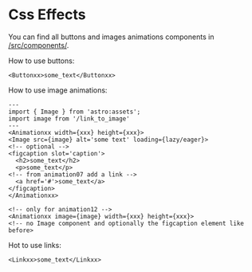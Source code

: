 # Css Effects

You can find all buttons and images animations components in [/src/components/](https://github.com/uniboxx/astro-components-buttons/tree/main/src/components).

How to use buttons:

```astro
<Buttonxx>some_text</Buttonxx>
```

How to use image animations:

```astro
---
import { Image } from 'astro:assets';
import image from '/link_to_image'
---
<Animationxx width={xxx} height={xxx}>
<Image src={image} alt='some text' loading={lazy/eager}>
<!-- optional -->
<figcaption slot='caption'>
  <h2>some_text</h2>
  <p>some_text</p>
<!-- from animation07 add a link -->
  <a href='#'>some_text</a>
</figcaption>
</Animationxx>

<!-- only for animation12 -->
<Animationxx image={image} width={xxx} height={xxx}>
<!-- no Image component and optionally the figcaption element like before>
```

Hot to use links:

```astro
<Linkxx>some_text</Linkxx>
```

